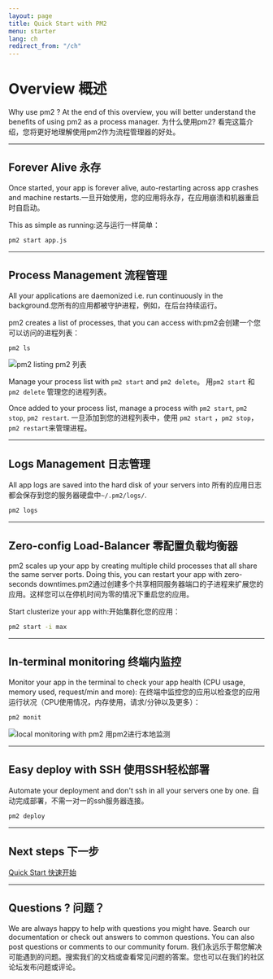 ```yaml
---
layout: page
title: Quick Start with PM2
menu: starter
lang: ch
redirect_from: "/ch"
---
```


# Overview 概述

Why use pm2 ? At the end of this overview, you will better understand the benefits of using pm2 as a process manager.
为什么使用pm2? 看完这篇介绍，您将更好地理解使用pm2作为流程管理器的好处。

---

## Forever Alive 永存

Once started, your app is forever alive, auto-restarting across app crashes and machine restarts.一旦开始使用，您的应用将永存，在应用崩溃和机器重启时自启动。

This as simple as running:这与运行一样简单：
```bash
pm2 start app.js
```

---

## Process Management 流程管理

All your applications are daemonized i.e. run continuously in the background.您所有的应用都被守护进程，例如，在后台持续运行。

pm2 creates a list of processes, that you can access with:pm2会创建一个您可以访问的进程列表：

```bash
pm2 ls
```

![pm2 listing pm2 列表](overview/pm2ls.png)

Manage your process list with `pm2 start` and `pm2 delete`。
用`pm2 start` 和 `pm2 delete` 管理您的进程列表。

Once added to your process list, manage a process with `pm2 start`, `pm2 stop`, `pm2 restart`.
一旦添加到您的进程列表中，使用 `pm2 start` ，`pm2 stop`，`pm2 restart`来管理进程。

---

## Logs Management 日志管理

All app logs are saved into the hard disk of your servers into 所有的应用日志都会保存到您的服务器硬盘中`~/.pm2/logs/`. 

```bash
pm2 logs
```

---

## Zero-config Load-Balancer 零配置负载均衡器

pm2 scales up your app by creating multiple child processes that all share the same server ports. Doing this, you can restart your app with zero-seconds downtimes.pm2通过创建多个共享相同服务器端口的子进程来扩展您的应用。这样您可以在停机时间为零的情况下重启您的应用。

Start clusterize your app with:开始集群化您的应用：
```bash
pm2 start -i max
```

---

## In-terminal monitoring 终端内监控

Monitor your app in the terminal to check your app health (CPU usage, memory used, request/min and more):
在终端中监控您的应用以检查您的应用运行状况（CPU使用情况，内存使用，请求/分钟以及更多）：

```bash
pm2 monit
```

![local monitoring with pm2 用pm2进行本地监测](overview/monit.png)

---

## Easy deploy with SSH 使用SSH轻松部署

Automate your deployment and don't ssh in all your servers one by one.
自动完成部署，不需一对一的ssh服务器连接。

```bash
pm2 deploy
```

---

## Next steps 下一步

[Quick Start 快速开始](runtime/quickstart.md)

---

## Questions ? 问题？

We are always happy to help with questions you might have. Search our documentation or check out answers to common questions. You can also post questions or comments to our community forum.
我们永远乐于帮您解决可能遇到的问题。搜索我们的文档或查看常见问题的答案。您也可以在我们的社区论坛发布问题或评论。



